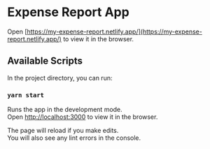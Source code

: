 # Expense Report App
Open [https://my-expense-report.netlify.app/](https://my-expense-report.netlify.app/) to view it in the browser.

## Available Scripts

In the project directory, you can run:

### `yarn start`

Runs the app in the development mode.\
Open [http://localhost:3000](http://localhost:3000) to view it in the browser.

The page will reload if you make edits.\
You will also see any lint errors in the console.

